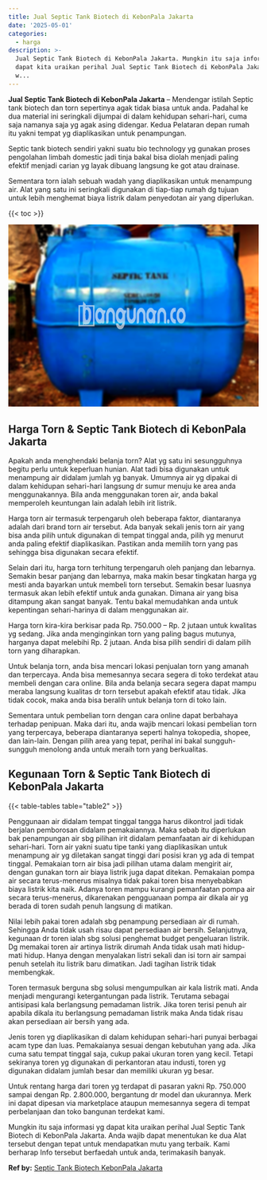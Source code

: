 ```yaml
---
title: Jual Septic Tank Biotech di KebonPala Jakarta
date: '2025-05-01'
categories:
  - harga
description: >-
  Jual Septic Tank Biotech di KebonPala Jakarta. Mungkin itu saja informasi yg
  dapat kita uraikan perihal Jual Septic Tank Biotech di KebonPala Jakarta. Anda
  w...
---
```


**Jual Septic Tank Biotech di KebonPala Jakarta** – Mendengar istilah Septic tank biotech dan torn sepertinya agak tidak biasa untuk anda. Padahal ke dua material ini seringkali dijumpai di dalam kehidupan sehari-hari, cuma saja namanya saja yg agak asing didengar. Kedua Pelataran depan rumah itu yakni tempat yg diaplikasikan untuk penampungan.

Septic tank biotech sendiri yakni suatu bio technology yg gunakan proses pengolahan limbah domestic jadi tinja bakal bisa diolah menjadi paling efektif menjadi carian yg layak dibuang langsung ke got atau drainase.

Sementara torn ialah sebuah wadah yang diaplikasikan untuk menampung air. Alat yang satu ini seringkali digunakan di tiap-tiap rumah dg tujuan untuk lebih menghemat biaya listrik dalam penyedotan air yang diperlukan.

{{< toc >}}

![Jual Septic Tank Biotech di KebonPala Jakarta](/images/jual-bio-septictank-44.png)

## Harga Torn & Septic Tank Biotech di KebonPala Jakarta

Apakah anda menghendaki belanja torn? Alat yg satu ini sesungguhnya begitu perlu untuk keperluan hunian. Alat tadi bisa digunakan untuk menampung air didalam jumlah yg banyak. Umumnya air yg dipakai di dalam kehidupan sehari-hari langsung dr sumur menuju ke area anda menggunakannya. Bila anda menggunakan toren air, anda bakal memperoleh keuntungan lain adalah lebih irit listrik.

Harga torn air termasuk terpengaruh oleh beberapa faktor, diantaranya adalah dari brand torn air tersebut. Ada banyak sekali jenis torn air yang bisa anda pilih untuk digunakan di tempat tinggal anda, pilih yg menurut anda paling efektif diaplikasikan. Pastikan anda memilih torn yang pas sehingga bisa digunakan secara efektif.

Selain dari itu, harga torn terhitung terpengaruh oleh panjang dan lebarnya. Semakin besar panjang dan lebarnya, maka makin besar tingkatan harga yg mesti anda bayarkan untuk membeli torn tersebut. Semakin besar luasnya termasuk akan lebih efektif untuk anda gunakan. Dimana air yang bisa ditampung akan sangat banyak. Tentu bakal memudahkan anda untuk kepentingan sehari-harinya di dalam menggunakan air.

Harga torn kira-kira berkisar pada Rp. 750.000 – Rp. 2 jutaan untuk kwalitas yg sedang. Jika anda menginginkan torn yang paling bagus mutunya, harganya dapat melebihi Rp. 2 jutaan. Anda bisa pilih sendiri di dalam pilih torn yang diharapkan.

Untuk belanja torn, anda bisa mencari lokasi penjualan torn yang amanah dan terpercaya. Anda bisa memesannya secara segera di toko terdekat atau membeli dengan cara online. Bila anda belanja secara segera dapat mampu meraba langsung kualitas dr torn tersebut apakah efektif atau tidak. Jika tidak cocok, maka anda bisa beralih untuk belanja torn di toko lain.

Sementara untuk pembelian torn dengan cara online dapat berbahaya terhadap penipuan. Maka dari itu, anda wajib mencari lokasi pembelian torn yang terpercaya, beberapa diantaranya seperti halnya tokopedia, shopee, dan lain-lain. Dengan pilih area yang tepat, perihal ini bakal sungguh-sungguh menolong anda untuk meraih torn yang berkualitas.

## Kegunaan Torn & Septic Tank Biotech di KebonPala Jakarta

{{< table-tables table="table2" >}}

Penggunaan air didalam tempat tinggal tangga harus dikontrol jadi tidak berjalan pemborosan didalam pemakaiannya. Maka sebab itu diperlukan bak penampungan air sbg pilihan irit didalam pemanfaatan air di kehidupan sehari-hari. Torn air yakni suatu tipe tanki yang diaplikasikan untuk menampung air yg diletakan sangat tinggi dari posisi kran yg ada di tempat tinggal. Pemakaian torn air bisa jadi pilihan utama dalam mengirit air, dengan gunakan torn air biaya listrik juga dapat ditekan. Pemakaian pompa air secara terus-menerus misalnya tidak pakai toren bisa menyebabkan biaya listrik kita naik. Adanya toren mampu kurangi pemanfaatan pompa air secara terus-menerus, dikarenakan pengguanaan pompa air dikala air yg berada di toren sudah penuh langsung di matikan.

Nilai lebih pakai toren adalah sbg penampung persediaan air di rumah. Sehingga Anda tidak usah risau dapat persediaan air bersih. Selanjutnya, kegunaan dr toren ialah sbg solusi penghemat budget pengeluaran listrik. Dg memakai toren air artinya listrik dirumah Anda tidak usah mati hidup-mati hidup. Hanya dengan menyalakan listri sekali dan isi torn air sampai penuh setelah itu listrik baru dimatikan. Jadi tagihan listrik tidak membengkak.

Toren termasuk berguna sbg solusi mengumpulkan air kala listrik mati. Anda menjadi mengurangi ketergantungan pada listrik. Terutama sebagai antisipasi kala berlangsung pemadaman listrik. Jika toren terisi penuh air apabila dikala itu berlangsung pemadaman listrik maka Anda tidak risau akan persediaan air bersih yang ada.

Jenis toren yg diaplikasikan di dalam kehidupan sehari-hari punyai berbagai acam type dan luas. Pemakaianya sesuai dengan kebutuhan yang ada. Jika cuma satu tempat tinggal saja, cukup pakai ukuran toren yang kecil. Tetapi sekiranya toren yg digunakan di perkantoran atau industi, toren yg digunakan didalam jumlah besar dan memiliki ukuran yg besar.

Untuk rentang harga dari toren yg terdapat di pasaran yakni Rp. 750.000 sampai dengan Rp. 2.800.000, bergantung dr model dan ukurannya. Merk ini dapat dipesan via marketplace ataupun memesannya segera di tempat perbelanjaan dan toko bangunan terdekat kami.

Mungkin itu saja informasi yg dapat kita uraikan perihal Jual Septic Tank Biotech di KebonPala Jakarta. Anda wajib dapat menentukan ke dua Alat tersebut dengan tepat untuk mendapatkan mutu yang terbaik. Kami berharap Info tersebut berfaedah untuk anda, terimakasih banyak.

**Ref by:** [Septic Tank Biotech KebonPala Jakarta](https://id.wikipedia.org/wiki/Septic)
